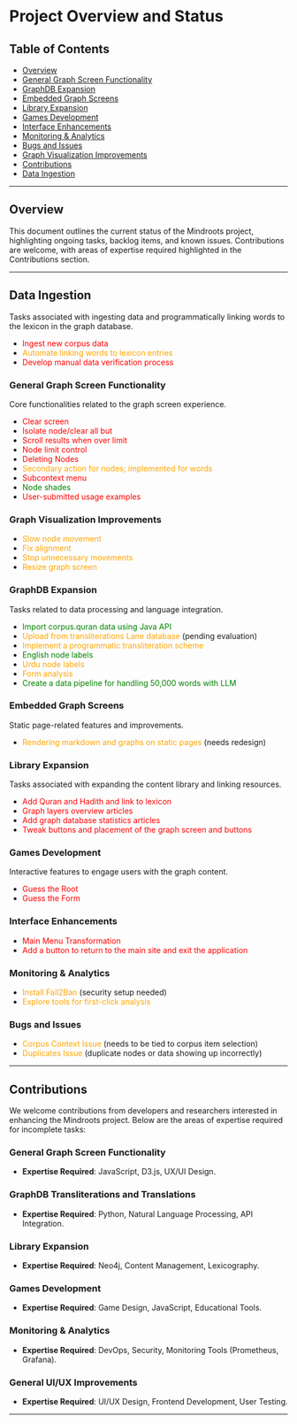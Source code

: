 # Project Overview and Status

## Table of Contents
+ [Overview](#overview)
+ [General Graph Screen Functionality](#general-graph-screen-functionality)
+ [GraphDB Expansion](#graphdb-expansion)
+ [Embedded Graph Screens](#embedded-graph-screens)
+ [Library Expansion](#library-expansion)
+ [Games Development](#games-development)
+ [Interface Enhancements](#interface-enhancements)
+ [Monitoring & Analytics](#monitoring--analytics)
+ [Bugs and Issues](#bugs-and-issues)
+ [Graph Visualization Improvements](#graph-visualization-improvements)
+ [Contributions](#contributions)
+ [Data Ingestion](#data-ingestion)

---

## Overview
This document outlines the current status of the Mindroots project, highlighting ongoing tasks, backlog items, and known issues. Contributions are welcome, with areas of expertise required highlighted in the Contributions section.

---

## Data Ingestion
Tasks associated with ingesting data and programmatically linking words to the lexicon in the graph database.
+ <span style="color:red;">Ingest new corpus data</span>
+ <span style="color:orange;">Automate linking words to lexicon entries</span> 
+ <span style="color:red;">Develop manual data verification process</span> 

### **General Graph Screen Functionality**
Core functionalities related to the graph screen experience.
+ <span style="color:red;">Clear screen</span>
+ <span style="color:red;">Isolate node/clear all but</span>
+ <span style="color:red;">Scroll results when over limit</span>
+ <span style="color:red;">Node limit control</span>
+ <span style="color:red;">Deleting Nodes</span>
+ <span style="color:orange;">Secondary action for nodes; implemented for words</span> 
+ <span style="color:red;">Subcontext menu</span> 
+ <span style="color:green;">Node shades</span>
+ <span style="color:red;">User-submitted usage examples</span>

### **Graph Visualization Improvements**
+ <span style="color:orange;">Slow node movement</span> 
+ <span style="color:orange;">Fix alignment</span> 
+ <span style="color:orange;">Stop unnecessary movements</span> 
+ <span style="color:orange;">Resize graph screen</span> 

### **GraphDB Expansion**
Tasks related to data processing and language integration.
+ <span style="color:green;">Import corpus.quran data using Java API</span>
+ <span style="color:orange;">Upload from transliterations Lane database</span> (pending evaluation)
+ <span style="color:orange;">Implement a programmatic transliteration scheme</span> 
+ <span style="color:green;">English node labels</span> 
+ <span style="color:orange;">Urdu node labels</span> 
+ <span style="color:orange;">Form analysis</span> 
+ <span style="color:green;">Create a data pipeline for handling 50,000 words with LLM</span> 

### **Embedded Graph Screens**
Static page-related features and improvements.
+ <span style="color:orange;">Rendering markdown and graphs on static pages</span> (needs redesign)

### **Library Expansion**
Tasks associated with expanding the content library and linking resources.
+ <span style="color:red;">Add Quran and Hadith and link to lexicon</span>
+ <span style="color:red;">Graph layers overview articles</span>
+ <span style="color:red;">Add graph database statistics articles</span>
+ <span style="color:red;">Tweak buttons and placement of the graph screen and buttons</span>

### **Games Development**
Interactive features to engage users with the graph content.
+ <span style="color:red;">Guess the Root</span>
+ <span style="color:red;">Guess the Form</span>

### **Interface Enhancements**
+ <span style="color:red;">Main Menu Transformation</span>
+ <span style="color:red;">Add a button to return to the main site and exit the application</span>

### **Monitoring & Analytics**
+ <span style="color:orange;">Install Fail2Ban</span> (security setup needed)
+ <span style="color:orange;">Explore tools for first-click analysis</span> 

### **Bugs and Issues**
+ <span style="color:orange;">Corpus Context Issue</span> (needs to be tied to corpus item selection)
+ <span style="color:orange;">Duplicates Issue</span> (duplicate nodes or data showing up incorrectly)

---

## Contributions

We welcome contributions from developers and researchers interested in enhancing the Mindroots project. Below are the areas of expertise required for incomplete tasks:

### **General Graph Screen Functionality**
+ **Expertise Required**: JavaScript, D3.js, UX/UI Design.

### **GraphDB Transliterations and Translations**
+ **Expertise Required**: Python, Natural Language Processing, API Integration.

### **Library Expansion**
+ **Expertise Required**: Neo4j, Content Management, Lexicography.

### **Games Development**
+ **Expertise Required**: Game Design, JavaScript, Educational Tools.

### **Monitoring & Analytics**
+ **Expertise Required**: DevOps, Security, Monitoring Tools (Prometheus, Grafana).

### **General UI/UX Improvements**
+ **Expertise Required**: UI/UX Design, Frontend Development, User Testing.

---

